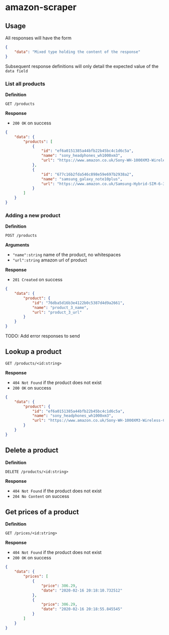 # amazon-scraper

## Usage

All responses will have the form

```json
{
    "data": "Mixed type holding the content of the response"
}
```

Subsequent response definitions will only detail the expected value of the `data field`

### List all products

**Definition**

`GET /products`

**Response**

- `200 OK` on success

```json
{
    "data": {
        "products": [
            {
                "id": "ef6a0151385a44bfb22b45bc4c1d6c5a",
                "name": "sony_headphones_wh1000xm3",
                "url": "https://www.amazon.co.uk/Sony-WH-1000XM3-Wireless-Cancelling-Headphones-Black/dp/B07GDR2LYK/ref=sr_1_1?keywords=wh1000xm3&qid=1581884163&sr=8-1"
            },
            {
                "id": "677c16b2fda546c898e59e697b2938a2",
                "name": "samsung_galaxy_note10plus",
                "url": "https://www.amazon.co.uk/Samsung-Hybrid-SIM-6-3-Inch-Android-Smartphone-Aura-Black/dp/B07VVJXTJH/ref=sr_1_3?keywords=note+10+plus&qid=1581893662&sr=8-3"
            }
        ]
    }
}
```

### Adding a new product

**Definition**

`POST /products`

**Arguments**

- `"name":string` name of the product, no whitespaces
- `"url":string` amazon url of product

**Response**

- `201 Created` on success

```json
{
    "data": {
        "product": {
            "id": "76dba5d16b3e4122b0c5387d4d9a2661",
            "name": "product_3_name",
            "url": "product_3_url"
        }
    }
}
```

TODO: Add error responses to send

## Lookup a product

`GET /products/<id:string>`

**Response**

- `404 Not Found` if the product does not exist
- `200 OK` on success

```json
{
    "data": {
        "product": {
            "id": "ef6a0151385a44bfb22b45bc4c1d6c5a",
            "name": "sony_headphones_wh1000xm3",
            "url": "https://www.amazon.co.uk/Sony-WH-1000XM3-Wireless-Cancelling-Headphones-Black/dp/B07GDR2LYK/ref=sr_1_1?keywords=wh1000xm3&qid=1581884163&sr=8-1"
        }
    }
}
```

## Delete a product

**Definition**

`DELETE /products/<id:string>`

**Response**

- `404 Not Found` if the product does not exist
- `204 No Content` on success

## Get prices of a product

**Definition**

`GET /prices/<id:string>`

**Response**

- `404 Not Found` if the product does not exist
- `200 OK` on success

```json
{
    "data": {
        "prices": [
            {
                "price": 306.29,
                "date": "2020-02-16 20:18:10.732512"
            },
            {
                "price": 306.29,
                "date": "2020-02-16 20:18:55.845545"
            }
        ]
    }
}
```
